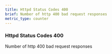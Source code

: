 ```yaml
---
title: Httpd Status Codes 400
brief: Number of http 400 bad request responses
metric_type: counter
---
```

### Httpd Status Codes 400

Number of http 400 bad request responses